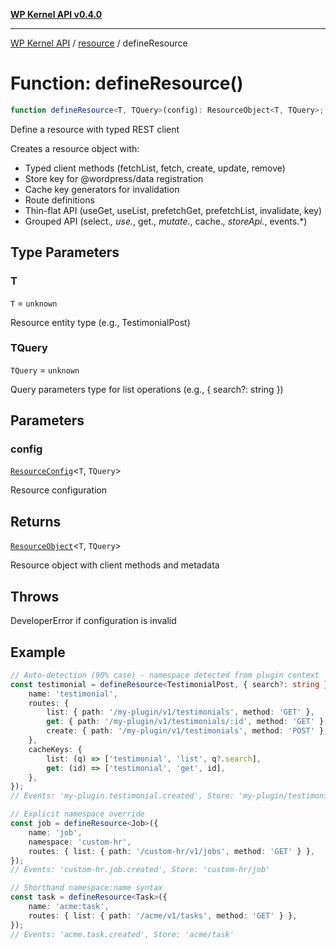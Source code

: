 [**WP Kernel API v0.4.0**](../../README.md)

---

[WP Kernel API](../../README.md) / [resource](../README.md) / defineResource

# Function: defineResource()

```ts
function defineResource<T, TQuery>(config): ResourceObject<T, TQuery>;
```

Define a resource with typed REST client

Creates a resource object with:

- Typed client methods (fetchList, fetch, create, update, remove)
- Store key for @wordpress/data registration
- Cache key generators for invalidation
- Route definitions
- Thin-flat API (useGet, useList, prefetchGet, prefetchList, invalidate, key)
- Grouped API (select._, use._, get._, mutate._, cache._, storeApi._, events.\*)

## Type Parameters

### T

`T` = `unknown`

Resource entity type (e.g., TestimonialPost)

### TQuery

`TQuery` = `unknown`

Query parameters type for list operations (e.g., { search?: string })

## Parameters

### config

[`ResourceConfig`](../type-aliases/ResourceConfig.md)\<`T`, `TQuery`\>

Resource configuration

## Returns

[`ResourceObject`](../type-aliases/ResourceObject.md)\<`T`, `TQuery`\>

Resource object with client methods and metadata

## Throws

DeveloperError if configuration is invalid

## Example

```ts
// Auto-detection (90% case) - namespace detected from plugin context
const testimonial = defineResource<TestimonialPost, { search?: string }>({
	name: 'testimonial',
	routes: {
		list: { path: '/my-plugin/v1/testimonials', method: 'GET' },
		get: { path: '/my-plugin/v1/testimonials/:id', method: 'GET' },
		create: { path: '/my-plugin/v1/testimonials', method: 'POST' },
	},
	cacheKeys: {
		list: (q) => ['testimonial', 'list', q?.search],
		get: (id) => ['testimonial', 'get', id],
	},
});
// Events: 'my-plugin.testimonial.created', Store: 'my-plugin/testimonial'

// Explicit namespace override
const job = defineResource<Job>({
	name: 'job',
	namespace: 'custom-hr',
	routes: { list: { path: '/custom-hr/v1/jobs', method: 'GET' } },
});
// Events: 'custom-hr.job.created', Store: 'custom-hr/job'

// Shorthand namespace:name syntax
const task = defineResource<Task>({
	name: 'acme:task',
	routes: { list: { path: '/acme/v1/tasks', method: 'GET' } },
});
// Events: 'acme.task.created', Store: 'acme/task'
```
